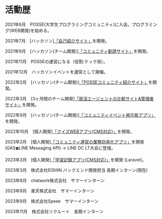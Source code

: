 # 活動歴

2021年6月　POSSE(大学生プログラミングコミュニティ)に入会。プログラミング(WEB開発)を始める。

2021年7月　[ハッカソン][「自己紹介サイト」](https://github.com/posse-ap/rookie_hackathon-202107-teamH/tree/akira-Number5-develop)を開発。

2021年9月　[ハッカソン(チーム開発)][「コミュニティ勧誘サイト」](https://github.com/akira1515/posse-hackathon-202109)を開発。

2021年11月　POSSEの運営になる（役割:テック局）。

2021年12月　ハッカソンイベントを運営として開催。

2022年2月　[ハッカソン(チーム開発)][「POSSEコミュニティ紹介サイト」](https://github.com/posse-ap/posse2-hackathon-202202-team2B)を開発。

2022年3月　[3ヶ月間のチーム開発][「就活エージェントの比較サイト&管理者サイト」](https://github.com/posse-ap/teamdev-2022-posse2-team2E)を開発。

2022年9月　[ハッカソン(チーム開発)][「コミュニティイベント掲示板アプリ」](https://github.com/posse-ap/posse2-hackathon-202209-team2E)を開発。

2022年10月　[個人開発][「クイズWEBアプリ(CMS対応)」](https://github.com/akira1515/study-tracker-app/tree/ph3-quizy-develop-2)を開発。

2023年2月　[個人開発][「コミュニティ運営の業務効率化アプリ」](https://github.com/akira1515/GAS-LINE-Messaging-API)を開発 (GAS✖️LINE Messaging API) → LINE DC LT大会に登壇。

2023年3月　[個人開発][「学習記録アプリ(CMS対応)」](https://github.com/akira1515/study-tracker-app)を開発 (Laravel)。

2023年3月　株式会社EISHIN バックエンド開発担当 長期インターン(現在)

2023年8月　chatwork株式会社　サマーインターン

2023年9月　楽天株式会社　サマーインターン

2023年9月　株式会社Speee　サマーインターン

2023年11月　株式会社リクルート　長期インターン
